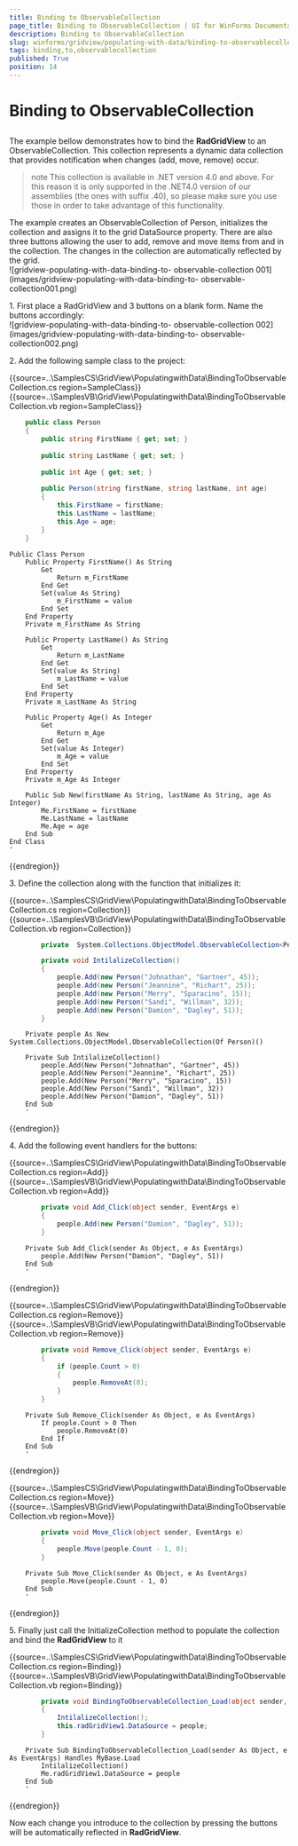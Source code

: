 ```yaml
---
title: Binding to ObservableCollection
page_title: Binding to ObservableCollection | UI for WinForms Documentation
description: Binding to ObservableCollection
slug: winforms/gridview/populating-with-data/binding-to-observablecollection
tags: binding,to,observablecollection
published: True
position: 14
---
```


# Binding to ObservableCollection



## 

The example bellow demonstrates how to bind the __RadGridView__ to an ObservableCollection. This collection represents a dynamic data collection that provides notification when changes (add, move, remove) occur.
        

>note This collection is available in .NET version 4.0 and above. For this reason it is only supported in the .NET4.0 version of our assemblies (the ones with suffix .40), so please make sure you use those in order to take advantage of this functionality.
>


The example creates an ObservableCollection of Person, initializes the collection and assigns it to the grid DataSource property. There are also three buttons allowing the user to add, remove and move items from and in the collection. The changes in the collection are automatically reflected by the grid.<br>![gridview-populating-with-data-binding-to- observable-collection 001](images/gridview-populating-with-data-binding-to- observable-collection001.png)

1\. First place a RadGridView and 3 buttons on a blank form. Name the buttons accordingly:<br>![gridview-populating-with-data-binding-to- observable-collection 002](images/gridview-populating-with-data-binding-to- observable-collection002.png)

2\. Add the following sample class to the project:

{{source=..\SamplesCS\GridView\PopulatingwithData\BindingToObservableCollection.cs region=SampleClass}} 
{{source=..\SamplesVB\GridView\PopulatingwithData\BindingToObservableCollection.vb region=SampleClass}} 

````C#  
    public class Person
    {
        public string FirstName { get; set; }
        
        public string LastName { get; set; }
        
        public int Age { get; set; }
        
        public Person(string firstName, string lastName, int age)
        {
            this.FirstName = firstName;
            this.LastName = lastName;
            this.Age = age;
        }
    }
````
````VB.NET  
Public Class Person
    Public Property FirstName() As String
        Get
            Return m_FirstName
        End Get
        Set(value As String)
            m_FirstName = value
        End Set
    End Property
    Private m_FirstName As String

    Public Property LastName() As String
        Get
            Return m_LastName
        End Get
        Set(value As String)
            m_LastName = value
        End Set
    End Property
    Private m_LastName As String

    Public Property Age() As Integer
        Get
            Return m_Age
        End Get
        Set(value As Integer)
            m_Age = value
        End Set
    End Property
    Private m_Age As Integer

    Public Sub New(firstName As String, lastName As String, age As Integer)
        Me.FirstName = firstName
        Me.LastName = lastName
        Me.Age = age
    End Sub
End Class
'
````

{{endregion}} 

3\. Define the collection along with the function that initializes it:

{{source=..\SamplesCS\GridView\PopulatingwithData\BindingToObservableCollection.cs region=Collection}} 
{{source=..\SamplesVB\GridView\PopulatingwithData\BindingToObservableCollection.vb region=Collection}} 

````C#
        private  System.Collections.ObjectModel.ObservableCollection<Person> people = new  System.Collections.ObjectModel.ObservableCollection<Person>();

        private void IntilalizeCollection()
        {
            people.Add(new Person("Johnathan", "Gartner", 45));
            people.Add(new Person("Jeannine", "Richart", 25));
            people.Add(new Person("Merry", "Sparacino", 15));
            people.Add(new Person("Sandi", "Willman", 32));
            people.Add(new Person("Damion", "Dagley", 51));
        }
````
````VB.NET
    Private people As New System.Collections.ObjectModel.ObservableCollection(Of Person)()

    Private Sub IntilalizeCollection()
        people.Add(New Person("Johnathan", "Gartner", 45))
        people.Add(New Person("Jeannine", "Richart", 25))
        people.Add(New Person("Merry", "Sparacino", 15))
        people.Add(New Person("Sandi", "Willman", 32))
        people.Add(New Person("Damion", "Dagley", 51))
    End Sub
    '
````

{{endregion}} 

4\. Add the following event handlers for the buttons:

{{source=..\SamplesCS\GridView\PopulatingwithData\BindingToObservableCollection.cs region=Add}} 
{{source=..\SamplesVB\GridView\PopulatingwithData\BindingToObservableCollection.vb region=Add}} 

````C#
        private void Add_Click(object sender, EventArgs e)
        {
            people.Add(new Person("Damion", "Dagley", 51));
        }
````
````VB.NET
    Private Sub Add_Click(sender As Object, e As EventArgs)
        people.Add(New Person("Damion", "Dagley", 51))
    End Sub
    '
````

{{endregion}} 

{{source=..\SamplesCS\GridView\PopulatingwithData\BindingToObservableCollection.cs region=Remove}} 
{{source=..\SamplesVB\GridView\PopulatingwithData\BindingToObservableCollection.vb region=Remove}} 

````C#
        private void Remove_Click(object sender, EventArgs e)
        {
            if (people.Count > 0)
            {
                people.RemoveAt(0);
            }
        }
````
````VB.NET
    Private Sub Remove_Click(sender As Object, e As EventArgs)
        If people.Count > 0 Then
            people.RemoveAt(0)
        End If
    End Sub
    '
````

{{endregion}} 

{{source=..\SamplesCS\GridView\PopulatingwithData\BindingToObservableCollection.cs region=Move}} 
{{source=..\SamplesVB\GridView\PopulatingwithData\BindingToObservableCollection.vb region=Move}} 

````C#
        private void Move_Click(object sender, EventArgs e)
        {
            people.Move(people.Count - 1, 0);
        }
````
````VB.NET
    Private Sub Move_Click(sender As Object, e As EventArgs)
        people.Move(people.Count - 1, 0)
    End Sub
    '
````

{{endregion}} 




5\. Finally just call the InitializeCollection method to populate the collection and bind the __RadGridView__ to it

{{source=..\SamplesCS\GridView\PopulatingwithData\BindingToObservableCollection.cs region=Binding}} 
{{source=..\SamplesVB\GridView\PopulatingwithData\BindingToObservableCollection.vb region=Binding}} 

````C#
        private void BindingToObservableCollection_Load(object sender, EventArgs e)
        {
            IntilalizeCollection();
            this.radGridView1.DataSource = people;
        }
````
````VB.NET
    Private Sub BindingToObservableCollection_Load(sender As Object, e As EventArgs) Handles MyBase.Load
        IntilalizeCollection()
        Me.radGridView1.DataSource = people
    End Sub
    '
````

{{endregion}} 

Now each change you introduce to the collection by pressing the buttons will be automatically reflected in __RadGridView__.
        
